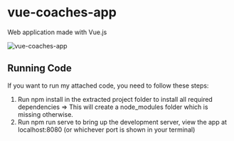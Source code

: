 # vue-coaches-app
Web application made with Vue.js


![vue-coaches-app](https://user-images.githubusercontent.com/81558998/114192576-f06ae180-994d-11eb-92cf-b1b2e54b6f16.gif)


## Running Code
If you want to run my attached code, you need to follow these steps:
1. Run npm install in the extracted project folder to install all required dependencies => This
will create a node_modules folder which is missing otherwise.
2. Run npm run serve to bring up the development server, view the app at localhost:8080
(or whichever port is shown in your terminal)
